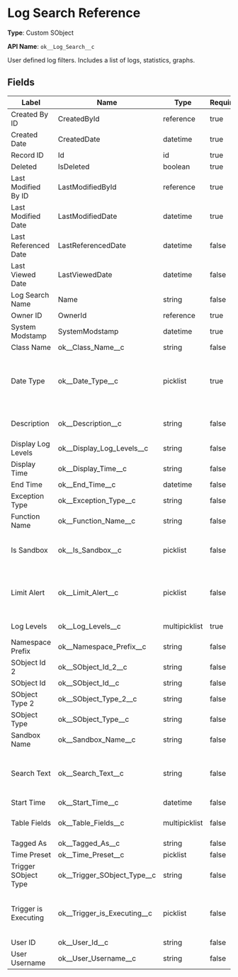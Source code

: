 # Log Search Reference

**Type**: Custom SObject

**API Name**: `ok__Log_Search__c`

User defined log filters. Includes a list of logs, statistics, graphs.

## Fields

| Label                | Name                            | Type          | Required | Description                                                                                                            |
| -------------------- | ------------------------------- | ------------- | -------- | ---------------------------------------------------------------------------------------------------------------------- |
| Created By ID        | CreatedById                     | reference     | true     |                                                                                                                        |
| Created Date         | CreatedDate                     | datetime      | true     |                                                                                                                        |
| Record ID            | Id                              | id            | true     |                                                                                                                        |
| Deleted              | IsDeleted                       | boolean       | true     |                                                                                                                        |
| Last Modified By ID  | LastModifiedById                | reference     | true     |                                                                                                                        |
| Last Modified Date   | LastModifiedDate                | datetime      | true     |                                                                                                                        |
| Last Referenced Date | LastReferencedDate              | datetime      | false    |                                                                                                                        |
| Last Viewed Date     | LastViewedDate                  | datetime      | false    |                                                                                                                        |
| Log Search Name      | Name                            | string        | false    |                                                                                                                        |
| Owner ID             | OwnerId                         | reference     | true     |                                                                                                                        |
| System Modstamp      | SystemModstamp                  | datetime      | true     |                                                                                                                        |
| Class Name           | ok\_\_Class_Name\_\_c           | string        | false    |                                                                                                                        |
| Date Type            | ok\_\_Date_Type\_\_c            | picklist      | true     | Time Preset field will be used if Preset selected. Start Time and End Time fields will be used if Date Range selected. |
| Description          | ok\_\_Description\_\_c          | string        | false    | Auto-populated description of this search.                                                                             |
| Display Log Levels   | ok\_\_Display_Log_Levels\_\_c   | string        | false    |                                                                                                                        |
| Display Time         | ok\_\_Display_Time\_\_c         | string        | false    |                                                                                                                        |
| End Time             | ok\_\_End_Time\_\_c             | datetime      | false    |                                                                                                                        |
| Exception Type       | ok\_\_Exception_Type\_\_c       | string        | false    |                                                                                                                        |
| Function Name        | ok\_\_Function_Name\_\_c        | string        | false    |                                                                                                                        |
| Is Sandbox           | ok\_\_Is_Sandbox\_\_c           | picklist      | false    | Filter logs from sandbox/production. Keep blank to include all logs.                                                   |
| Limit Alert          | ok\_\_Limit_Alert\_\_c          | picklist      | false    | Filter logs with/without a limit alert. Keep blank to not filter on the Limit Alert field.                             |
| Log Levels           | ok\_\_Log_Levels\_\_c           | multipicklist | true     | Search logs by log level.                                                                                              |
| Namespace Prefix     | ok\_\_Namespace_Prefix\_\_c     | string        | false    |                                                                                                                        |
| SObject Id 2         | ok\_\_SObject_Id_2\_\_c         | string        | false    |                                                                                                                        |
| SObject Id           | ok\_\_SObject_Id\_\_c           | string        | false    |                                                                                                                        |
| SObject Type 2       | ok\_\_SObject_Type_2\_\_c       | string        | false    |                                                                                                                        |
| SObject Type         | ok\_\_SObject_Type\_\_c         | string        | false    |                                                                                                                        |
| Sandbox Name         | ok\_\_Sandbox_Name\_\_c         | string        | false    | Filter logs by sandbox name.                                                                                           |
| Search Text          | ok\_\_Search_Text\_\_c          | string        | false    | Search for logs by text. When used, log tables and log charts are limited to 2000 records.                             |
| Start Time           | ok\_\_Start_Time\_\_c           | datetime      | false    |                                                                                                                        |
| Table Fields         | ok\_\_Table_Fields\_\_c         | multipicklist | false    | Keep empty to auto-populate default list.                                                                              |
| Tagged As            | ok\_\_Tagged_As\_\_c            | string        | false    |                                                                                                                        |
| Time Preset          | ok\_\_Time_Preset\_\_c          | picklist      | false    |                                                                                                                        |
| Trigger SObject Type | ok\_\_Trigger_SObject_Type\_\_c | string        | false    | Filter logs logged from a trigger on a specific SObject.                                                               |
| Trigger is Executing | ok\_\_Trigger_is_Executing\_\_c | picklist      | false    | Filter logs logged from a trigger. Keep blank to not filter on the Trigger is Executing field.                         |
| User ID              | ok\_\_User_Id\_\_c              | string        | false    | Filter logs by user.                                                                                                   |
| User Username        | ok\_\_User_Username\_\_c        | string        | false    | Filter logs by user.                                                                                                   |
